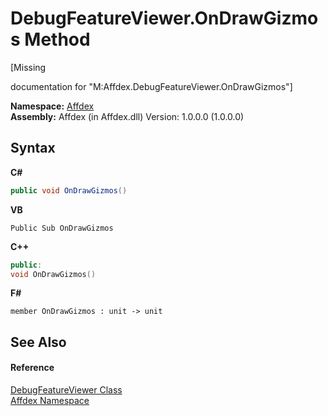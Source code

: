 # DebugFeatureViewer.OnDrawGizmos Method 
 

\[Missing <summary> documentation for "M:Affdex.DebugFeatureViewer.OnDrawGizmos"\]

**Namespace:**&nbsp;<a href="b8038333-b12e-8ea1-a2ce-74c8d611fa89">Affdex</a><br />**Assembly:**&nbsp;Affdex (in Affdex.dll) Version: 1.0.0.0 (1.0.0.0)

## Syntax

**C#**<br />
``` C#
public void OnDrawGizmos()
```

**VB**<br />
``` VB
Public Sub OnDrawGizmos
```

**C++**<br />
``` C++
public:
void OnDrawGizmos()
```

**F#**<br />
``` F#
member OnDrawGizmos : unit -> unit 

```


## See Also


#### Reference
<a href="e94caec4-2b0e-69de-28e2-47a2cc22837e">DebugFeatureViewer Class</a><br /><a href="b8038333-b12e-8ea1-a2ce-74c8d611fa89">Affdex Namespace</a><br />